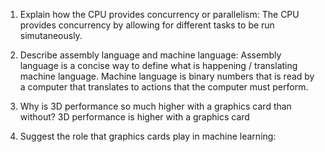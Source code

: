 <!-- Answers to the Short Answer Essay Questions go here -->

1. Explain how the CPU provides concurrency or parallelism:
The CPU provides concurrency by allowing for different tasks to be run simutaneously. 

2. Describe assembly language and machine language:
Assembly language is a concise way to define what is happening / translating machine language. 
Machine language is binary numbers that is read by a computer that translates to actions that the computer must perform.


3. Why is 3D performance so much higher with a graphics card than without?
3D performance is higher with a graphics card 

4. Suggest the role that graphics cards play in machine learning:
